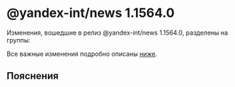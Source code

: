 # @yandex-int/news 1.1564.0

<!-- ЧЕЛОВЕЧЕСКОЕ ВСТУПЛЕНИЕ -->

Изменения, вошедшие в релиз @yandex-int/news 1.1564.0, разделены на группы:

Все важные изменения подробно описаны [ниже](#Пояснения).

## Пояснения

